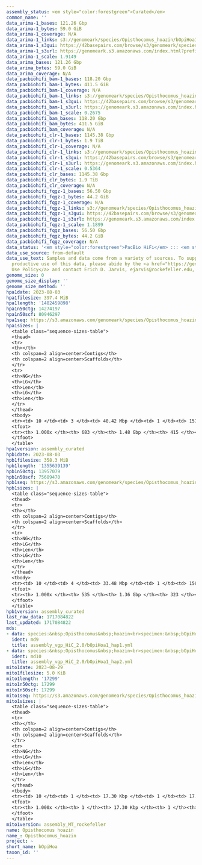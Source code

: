 ```yaml
---
assembly_status: <em style="color:forestgreen">Curated</em>
common_name: ''
data_arima-1_bases: 121.26 Gbp
data_arima-1_bytes: 59.0 GiB
data_arima-1_coverage: N/A
data_arima-1_links: s3://genomeark/species/Opisthocomus_hoazin/bOpiHoa1/genomic_data/arima/<br>
data_arima-1_s3gui: https://42basepairs.com/browse/s3/genomeark/species/Opisthocomus_hoazin/bOpiHoa1/genomic_data/arima/
data_arima-1_s3url: https://genomeark.s3.amazonaws.com/index.html?prefix=species/Opisthocomus_hoazin/bOpiHoa1/genomic_data/arima/
data_arima-1_scale: 1.9149
data_arima_bases: 121.26 Gbp
data_arima_bytes: 59.0 GiB
data_arima_coverage: N/A
data_pacbiohifi_bam-1_bases: 118.20 Gbp
data_pacbiohifi_bam-1_bytes: 411.5 GiB
data_pacbiohifi_bam-1_coverage: N/A
data_pacbiohifi_bam-1_links: s3://genomeark/species/Opisthocomus_hoazin/bOpiHoa1/genomic_data/pacbio_hifi/<br>
data_pacbiohifi_bam-1_s3gui: https://42basepairs.com/browse/s3/genomeark/species/Opisthocomus_hoazin/bOpiHoa1/genomic_data/pacbio_hifi/
data_pacbiohifi_bam-1_s3url: https://genomeark.s3.amazonaws.com/index.html?prefix=species/Opisthocomus_hoazin/bOpiHoa1/genomic_data/pacbio_hifi/
data_pacbiohifi_bam-1_scale: 0.2675
data_pacbiohifi_bam_bases: 118.20 Gbp
data_pacbiohifi_bam_bytes: 411.5 GiB
data_pacbiohifi_bam_coverage: N/A
data_pacbiohifi_clr-1_bases: 1145.38 Gbp
data_pacbiohifi_clr-1_bytes: 1.9 TiB
data_pacbiohifi_clr-1_coverage: N/A
data_pacbiohifi_clr-1_links: s3://genomeark/species/Opisthocomus_hoazin/bOpiHoa1/genomic_data/pacbio_hifi/<br>
data_pacbiohifi_clr-1_s3gui: https://42basepairs.com/browse/s3/genomeark/species/Opisthocomus_hoazin/bOpiHoa1/genomic_data/pacbio_hifi/
data_pacbiohifi_clr-1_s3url: https://genomeark.s3.amazonaws.com/index.html?prefix=species/Opisthocomus_hoazin/bOpiHoa1/genomic_data/pacbio_hifi/
data_pacbiohifi_clr-1_scale: 0.5364
data_pacbiohifi_clr_bases: 1145.38 Gbp
data_pacbiohifi_clr_bytes: 1.9 TiB
data_pacbiohifi_clr_coverage: N/A
data_pacbiohifi_fqgz-1_bases: 56.50 Gbp
data_pacbiohifi_fqgz-1_bytes: 44.2 GiB
data_pacbiohifi_fqgz-1_coverage: N/A
data_pacbiohifi_fqgz-1_links: s3://genomeark/species/Opisthocomus_hoazin/bOpiHoa1/genomic_data/pacbio_hifi/<br>
data_pacbiohifi_fqgz-1_s3gui: https://42basepairs.com/browse/s3/genomeark/species/Opisthocomus_hoazin/bOpiHoa1/genomic_data/pacbio_hifi/
data_pacbiohifi_fqgz-1_s3url: https://genomeark.s3.amazonaws.com/index.html?prefix=species/Opisthocomus_hoazin/bOpiHoa1/genomic_data/pacbio_hifi/
data_pacbiohifi_fqgz-1_scale: 1.1899
data_pacbiohifi_fqgz_bases: 56.50 Gbp
data_pacbiohifi_fqgz_bytes: 44.2 GiB
data_pacbiohifi_fqgz_coverage: N/A
data_status: '<em style="color:forestgreen">PacBio HiFi</em> ::: <em style="color:forestgreen">Arima</em>'
data_use_source: from-default
data_use_text: Samples and data come from a variety of sources. To support fair and
  productive use of this data, please abide by the <a href="https://genome10k.soe.ucsc.edu/data-use-policies/">Data
  Use Policy</a> and contact Erich D. Jarvis, ejarvis@rockefeller.edu, with any questions.
genome_size: 0
genome_size_display: ''
genome_size_method: ''
hpa1date: 2023-08-03
hpa1filesize: 397.4 MiB
hpa1length: '1482459898'
hpa1n50ctg: 14274197
hpa1n50scf: 80946297
hpa1seq: https://s3.amazonaws.com/genomeark/species/Opisthocomus_hoazin/bOpiHoa1/assembly_curated/bOpiHoa1.hap1.cur.20230803.fasta.gz
hpa1sizes: |
  <table class="sequence-sizes-table">
  <thead>
  <tr>
  <th></th>
  <th colspan=2 align=center>Contigs</th>
  <th colspan=2 align=center>Scaffolds</th>
  </tr>
  <tr>
  <th>NG</th>
  <th>LG</th>
  <th>Len</th>
  <th>LG</th>
  <th>Len</th>
  </tr>
  </thead>
  <tbody>
  <tr><td> 10 </td><td> 3 </td><td> 40.42 Mbp </td><td> 1 </td><td> 157.52 Mbp </td></tr><tr><td> 20 </td><td> 8 </td><td> 26.46 Mbp </td><td> 3 </td><td> 109.48 Mbp </td></tr><tr><td> 30 </td><td> 14 </td><td> 21.99 Mbp </td><td> 4 </td><td> 96.05 Mbp </td></tr><tr><td> 40 </td><td> 21 </td><td> 18.59 Mbp </td><td> 6 </td><td> 88.57 Mbp </td></tr><tr style="background-color:#cccccc;"><td> 50 </td><td> 30 </td><td style="background-color:#88ff88;"> 14.27 Mbp </td><td> 7 </td><td style="background-color:#88ff88;"> 80.95 Mbp </td></tr><tr><td> 60 </td><td> 43 </td><td> 9.35 Mbp </td><td> 9 </td><td> 75.34 Mbp </td></tr><tr><td> 70 </td><td> 62 </td><td> 6.30 Mbp </td><td> 13 </td><td> 30.29 Mbp </td></tr><tr><td> 80 </td><td> 90 </td><td> 4.30 Mbp </td><td> 18 </td><td> 22.22 Mbp </td></tr><tr><td> 90 </td><td> 138 </td><td> 2.17 Mbp </td><td> 26 </td><td> 12.43 Mbp </td></tr><tr><td> 100 </td><td> 683 </td><td> 14.50 Kbp </td><td> 415 </td><td> 14.50 Kbp </td></tr></tbody>
  <tfoot>
  <tr><th> 1.000x </th><th> 683 </th><th> 1.48 Gbp </th><th> 415 </th><th> 1.48 Gbp </th></tr>
  </tfoot>
  </table>
hpa1version: assembly_curated
hpb1date: 2023-08-03
hpb1filesize: 358.3 MiB
hpb1length: '1355639139'
hpb1n50ctg: 13957079
hpb1n50scf: 75689470
hpb1seq: https://s3.amazonaws.com/genomeark/species/Opisthocomus_hoazin/bOpiHoa1/assembly_curated/bOpiHoa1.hap2.cur.20230803.fasta.gz
hpb1sizes: |
  <table class="sequence-sizes-table">
  <thead>
  <tr>
  <th></th>
  <th colspan=2 align=center>Contigs</th>
  <th colspan=2 align=center>Scaffolds</th>
  </tr>
  <tr>
  <th>NG</th>
  <th>LG</th>
  <th>Len</th>
  <th>LG</th>
  <th>Len</th>
  </tr>
  </thead>
  <tbody>
  <tr><td> 10 </td><td> 4 </td><td> 33.48 Mbp </td><td> 1 </td><td> 156.93 Mbp </td></tr><tr><td> 20 </td><td> 9 </td><td> 25.59 Mbp </td><td> 2 </td><td> 133.21 Mbp </td></tr><tr><td> 30 </td><td> 14 </td><td> 22.33 Mbp </td><td> 4 </td><td> 96.35 Mbp </td></tr><tr><td> 40 </td><td> 21 </td><td> 18.74 Mbp </td><td> 5 </td><td> 88.44 Mbp </td></tr><tr style="background-color:#cccccc;"><td> 50 </td><td> 30 </td><td style="background-color:#88ff88;"> 13.96 Mbp </td><td> 7 </td><td style="background-color:#88ff88;"> 75.69 Mbp </td></tr><tr><td> 60 </td><td> 40 </td><td> 11.16 Mbp </td><td> 8 </td><td> 74.87 Mbp </td></tr><tr><td> 70 </td><td> 55 </td><td> 7.66 Mbp </td><td> 12 </td><td> 30.14 Mbp </td></tr><tr><td> 80 </td><td> 77 </td><td> 4.60 Mbp </td><td> 18 </td><td> 19.43 Mbp </td></tr><tr><td> 90 </td><td> 120 </td><td> 2.07 Mbp </td><td> 27 </td><td> 9.91 Mbp </td></tr><tr><td> 100 </td><td> 535 </td><td> 15.49 Kbp </td><td> 323 </td><td> 15.49 Kbp </td></tr></tbody>
  <tfoot>
  <tr><th> 1.000x </th><th> 535 </th><th> 1.36 Gbp </th><th> 323 </th><th> 1.36 Gbp </th></tr>
  </tfoot>
  </table>
hpb1version: assembly_curated
last_raw_data: 1717084822
last_updated: 1717084822
mds:
- data: species:&nbsp;Opisthocomus&nbsp;hoazin<br>specimen:&nbsp;bOpiHoa1<br>projects:&nbsp;<br>&nbsp;&nbsp;-&nbsp;vgp<br>data_location:&nbsp;S3<br>release_to:&nbsp;S3<br>haplotype_to_curate:&nbsp;hap1<br>hap1:&nbsp;s3://genomeark/species/Opisthocomus_hoazin/bOpiHoa1/assembly_vgp_HiC_2.0/bOpiHoa1.HiC.hap1.20230227.fasta.gz<br>hap2:&nbsp;s3://genomeark/species/Opisthocomus_hoazin/bOpiHoa1/assembly_vgp_HiC_2.0/bOpiHoa1.HiC.hap2.20230227.fasta.gz<br>pretext_hap1:&nbsp;s3://genomeark/species/Opisthocomus_hoazin/bOpiHoa1/assembly_vgp_HiC_2.0/evaluation/hap1/pretext/bOpiHoa1_hap1__s2_heatmap.pretext<br>pretext_hap2:&nbsp;s3://genomeark/species/Opisthocomus_hoazin/bOpiHoa1/assembly_vgp_HiC_2.0/evaluation/hap2/pretext/bOpiHoa1_hap2__s2_heatmap.pretext<br>kmer_spectra_img:&nbsp;s3://genomeark/species/Opisthocomus_hoazin/bOpiHoa1/assembly_vgp_HiC_2.0/evaluation/merqury/bOpiHoa1_png/<br>mito:&nbsp;s3://genomeark/working/temp_mitos/bOpiHoa1_mitohifi_final.fasta.gz<br>pacbio_read_dir:&nbsp;s3://genomeark/species/Opisthocomus_hoazin/bOpiHoa1/genomic_data/pacbio_hifi/<br>pacbio_read_type:&nbsp;hifi<br>hic_read_dir:&nbsp;s3://genomeark/species/Opisthocomus_hoazin/bOpiHoa1/genomic_data/arima/<br>pipeline:<br>&nbsp;&nbsp;-&nbsp;hifiasm&nbsp;(0.16.1+galaxy4)<br>&nbsp;&nbsp;-&nbsp;yahs&nbsp;(1.2a.2+galaxy0)<br>assembled_by_group:&nbsp;Rockefeller<br>notes:&nbsp;This&nbsp;was&nbsp;a&nbsp;hifiasm-HiC&nbsp;assembly&nbsp;of&nbsp;bOpiHoa1,&nbsp;resulting&nbsp;in&nbsp;two&nbsp;complete&nbsp;haplotypes.&nbsp;This&nbsp;individual&nbsp;did&nbsp;not&nbsp;have&nbsp;bionano&nbsp;data.&nbsp;HiC&nbsp;scaffolding&nbsp;was&nbsp;performed&nbsp;with&nbsp;yahs.&nbsp;The&nbsp;HiC&nbsp;prep&nbsp;was&nbsp;Arima&nbsp;kit&nbsp;2.&nbsp;The&nbsp;kmer&nbsp;spectra&nbsp;indicates&nbsp;a&nbsp;heterogametic&nbsp;specimen,&nbsp;so&nbsp;we&nbsp;are&nbsp;submitting&nbsp;both&nbsp;haplotypes&nbsp;as&nbsp;tickets,&nbsp;in&nbsp;case&nbsp;the&nbsp;sex&nbsp;chromosomes&nbsp;need&nbsp;to&nbsp;be&nbsp;fished&nbsp;out&nbsp;between&nbsp;the&nbsp;haplotypes.&nbsp;This&nbsp;is&nbsp;the&nbsp;curation&nbsp;ticket&nbsp;for&nbsp;hap1.&nbsp;MitoHiFi&nbsp;was&nbsp;run&nbsp;on&nbsp;the&nbsp;raw&nbsp;reads,&nbsp;and&nbsp;the&nbsp;resulting&nbsp;mitogenome&nbsp;is&nbsp;included&nbsp;in&nbsp;this&nbsp;ticket&nbsp;for&nbsp;help&nbsp;with&nbsp;mitochondrial&nbsp;decontam,&nbsp;but&nbsp;the&nbsp;final&nbsp;mitogenome&nbsp;we&nbsp;upload&nbsp;may&nbsp;differ&nbsp;as&nbsp;we&nbsp;want&nbsp;to&nbsp;verify&nbsp;the&nbsp;presence&nbsp;of&nbsp;a&nbsp;large&nbsp;repeat&nbsp;in&nbsp;the&nbsp;mito&nbsp;assembly.
  ident: md9
  title: assembly_vgp_HiC_2.0/bOpiHoa1_hap1.yml
- data: species:&nbsp;Opisthocomus&nbsp;hoazin<br>specimen:&nbsp;bOpiHoa1<br>projects:&nbsp;<br>&nbsp;&nbsp;-&nbsp;vgp<br>data_location:&nbsp;S3<br>release_to:&nbsp;S3<br>haplotype_to_curate:&nbsp;hap2<br>hap1:&nbsp;s3://genomeark/species/Opisthocomus_hoazin/bOpiHoa1/assembly_vgp_HiC_2.0/bOpiHoa1.HiC.hap1.20230227.fasta.gz<br>hap2:&nbsp;s3://genomeark/species/Opisthocomus_hoazin/bOpiHoa1/assembly_vgp_HiC_2.0/bOpiHoa1.HiC.hap2.20230227.fasta.gz<br>pretext_hap1:&nbsp;s3://genomeark/species/Opisthocomus_hoazin/bOpiHoa1/assembly_vgp_HiC_2.0/evaluation/hap1/pretext/bOpiHoa1_hap1__s2_heatmap.pretext<br>pretext_hap2:&nbsp;s3://genomeark/species/Opisthocomus_hoazin/bOpiHoa1/assembly_vgp_HiC_2.0/evaluation/hap2/pretext/bOpiHoa1_hap2__s2_heatmap.pretext<br>kmer_spectra_img:&nbsp;s3://genomeark/species/Opisthocomus_hoazin/bOpiHoa1/assembly_vgp_HiC_2.0/evaluation/merqury/bOpiHoa1_png/<br>mito:&nbsp;s3://genomeark/working/temp_mitos/bOpiHoa1_mitohifi_final.fasta.gz<br>pacbio_read_dir:&nbsp;s3://genomeark/species/Opisthocomus_hoazin/bOpiHoa1/genomic_data/pacbio_hifi/<br>pacbio_read_type:&nbsp;hifi<br>hic_read_dir:&nbsp;s3://genomeark/species/Opisthocomus_hoazin/bOpiHoa1/genomic_data/arima/<br>pipeline:<br>&nbsp;&nbsp;-&nbsp;hifiasm&nbsp;(0.16.1+galaxy4)<br>&nbsp;&nbsp;-&nbsp;yahs&nbsp;(1.2a.2+galaxy0)<br>assembled_by_group:&nbsp;Rockefeller<br>notes:&nbsp;This&nbsp;was&nbsp;a&nbsp;hifiasm-HiC&nbsp;assembly&nbsp;of&nbsp;bOpiHoa1,&nbsp;resulting&nbsp;in&nbsp;two&nbsp;complete&nbsp;haplotypes.&nbsp;This&nbsp;individual&nbsp;did&nbsp;not&nbsp;have&nbsp;bionano&nbsp;data.&nbsp;HiC&nbsp;scaffolding&nbsp;was&nbsp;performed&nbsp;with&nbsp;yahs.&nbsp;The&nbsp;HiC&nbsp;prep&nbsp;was&nbsp;Arima&nbsp;kit&nbsp;2.&nbsp;The&nbsp;kmer&nbsp;spectra&nbsp;indicates&nbsp;a&nbsp;heterogametic&nbsp;specimen,&nbsp;so&nbsp;we&nbsp;are&nbsp;submitting&nbsp;both&nbsp;haplotypes&nbsp;as&nbsp;tickets,&nbsp;in&nbsp;case&nbsp;the&nbsp;sex&nbsp;chromosomes&nbsp;need&nbsp;to&nbsp;be&nbsp;fished&nbsp;out&nbsp;between&nbsp;the&nbsp;haplotypes.&nbsp;This&nbsp;is&nbsp;the&nbsp;curation&nbsp;ticket&nbsp;for&nbsp;hap2.&nbsp;MitoHiFi&nbsp;was&nbsp;run&nbsp;on&nbsp;the&nbsp;raw&nbsp;reads,&nbsp;and&nbsp;the&nbsp;resulting&nbsp;mitogenome&nbsp;is&nbsp;included&nbsp;in&nbsp;this&nbsp;ticket&nbsp;for&nbsp;help&nbsp;with&nbsp;mitochondrial&nbsp;decontam,&nbsp;but&nbsp;the&nbsp;final&nbsp;mitogenome&nbsp;we&nbsp;upload&nbsp;may&nbsp;differ&nbsp;as&nbsp;we&nbsp;want&nbsp;to&nbsp;verify&nbsp;the&nbsp;presence&nbsp;of&nbsp;a&nbsp;large&nbsp;repeat&nbsp;in&nbsp;the&nbsp;mito&nbsp;assembly.
  ident: md10
  title: assembly_vgp_HiC_2.0/bOpiHoa1_hap2.yml
mito1date: 2023-08-29
mito1filesize: 5.0 KiB
mito1length: '17299'
mito1n50ctg: 17299
mito1n50scf: 17299
mito1seq: https://s3.amazonaws.com/genomeark/species/Opisthocomus_hoazin/bOpiHoa1/assembly_MT_rockefeller/bOpiHoa1.MT.20230829.fasta.gz
mito1sizes: |
  <table class="sequence-sizes-table">
  <thead>
  <tr>
  <th></th>
  <th colspan=2 align=center>Contigs</th>
  <th colspan=2 align=center>Scaffolds</th>
  </tr>
  <tr>
  <th>NG</th>
  <th>LG</th>
  <th>Len</th>
  <th>LG</th>
  <th>Len</th>
  </tr>
  </thead>
  <tbody>
  <tr><td> 10 </td><td> 1 </td><td> 17.30 Kbp </td><td> 1 </td><td> 17.30 Kbp </td></tr><tr><td> 20 </td><td> 1 </td><td> 17.30 Kbp </td><td> 1 </td><td> 17.30 Kbp </td></tr><tr><td> 30 </td><td> 1 </td><td> 17.30 Kbp </td><td> 1 </td><td> 17.30 Kbp </td></tr><tr><td> 40 </td><td> 1 </td><td> 17.30 Kbp </td><td> 1 </td><td> 17.30 Kbp </td></tr><tr style="background-color:#cccccc;"><td> 50 </td><td> 1 </td><td style="background-color:#ff8888;"> 17.30 Kbp </td><td> 1 </td><td style="background-color:#ff8888;"> 17.30 Kbp </td></tr><tr><td> 60 </td><td> 1 </td><td> 17.30 Kbp </td><td> 1 </td><td> 17.30 Kbp </td></tr><tr><td> 70 </td><td> 1 </td><td> 17.30 Kbp </td><td> 1 </td><td> 17.30 Kbp </td></tr><tr><td> 80 </td><td> 1 </td><td> 17.30 Kbp </td><td> 1 </td><td> 17.30 Kbp </td></tr><tr><td> 90 </td><td> 1 </td><td> 17.30 Kbp </td><td> 1 </td><td> 17.30 Kbp </td></tr><tr><td> 100 </td><td> 1 </td><td> 17.30 Kbp </td><td> 1 </td><td> 17.30 Kbp </td></tr></tbody>
  <tfoot>
  <tr><th> 1.000x </th><th> 1 </th><th> 17.30 Kbp </th><th> 1 </th><th> 17.30 Kbp </th></tr>
  </tfoot>
  </table>
mito1version: assembly_MT_rockefeller
name: Opisthocomus hoazin
name_: Opisthocomus_hoazin
project: ~
short_name: bOpiHoa
taxon_id: ''
---
```

